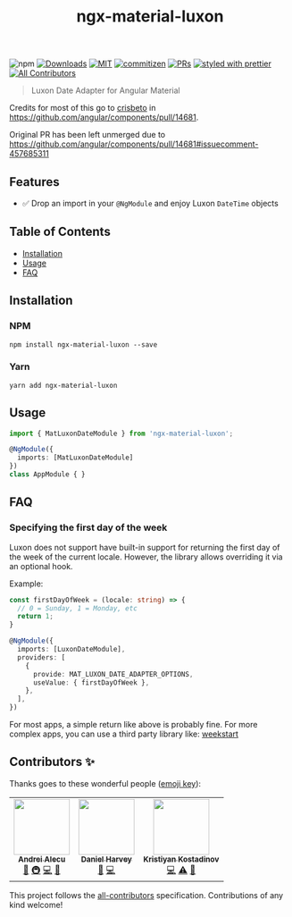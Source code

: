 <h1 align="center">

 ngx-material-luxon
</h1>

<br />

![npm](https://img.shields.io/npm/v/ngx-material-luxon?style=flat-square)
[![Downloads](https://img.shields.io/npm/dm/ngx-material-luxon?style=flat-square)]()
[![MIT](https://img.shields.io/packagist/l/doctrine/orm.svg?style=flat-square)]()
[![commitizen](https://img.shields.io/badge/commitizen-friendly-brightgreen.svg?style=flat-square)]()
[![PRs](https://img.shields.io/badge/PRs-welcome-brightgreen.svg?style=flat-square)]()
[![styled with prettier](https://img.shields.io/badge/styled_with-prettier-ff69b4.svg?style=flat-square)](https://github.com/prettier/prettier)<!-- ALL-CONTRIBUTORS-BADGE:START - Do not remove or modify this section -->
[![All Contributors](https://img.shields.io/badge/all_contributors-3-orange.svg?style=flat-square)](#contributors-)
<!-- ALL-CONTRIBUTORS-BADGE:END -->


> Luxon Date Adapter for Angular Material

Credits for most of this go to [crisbeto](https://github.com/crisbeto) in https://github.com/angular/components/pull/14681. 

Original PR has been left unmerged due to https://github.com/angular/components/pull/14681#issuecomment-457685311


## Features

- ✅ Drop an import in your `@NgModule` and enjoy Luxon `DateTime` objects

## Table of Contents

- [Installation](#installation)
- [Usage](#usage)
- [FAQ](#faq)

## Installation

### NPM

`npm install ngx-material-luxon --save`

### Yarn

`yarn add ngx-material-luxon`

## Usage


```ts
import { MatLuxonDateModule } from 'ngx-material-luxon';

@NgModule({
  imports: [MatLuxonDateModule]
})
class AppModule { }
```

## FAQ

### Specifying the first day of the week

Luxon does not support have built-in support for returning the first day of the week of the current locale. However, the library allows overriding it via an optional hook.

Example:

```ts
const firstDayOfWeek = (locale: string) => {
  // 0 = Sunday, 1 = Monday, etc
  return 1;
}

@NgModule({
  imports: [LuxonDateModule],
  providers: [
    {
      provide: MAT_LUXON_DATE_ADAPTER_OPTIONS,
      useValue: { firstDayOfWeek },
    },
  ],
})
```

For most apps, a simple return like above is probably fine. For more complex apps, you can use a third party library like: [weekstart](https://npmjs.com/package/weekstart)

## Contributors ✨

Thanks goes to these wonderful people ([emoji key](https://allcontributors.org/docs/en/emoji-key)):

<!-- ALL-CONTRIBUTORS-LIST:START - Do not remove or modify this section -->
<!-- prettier-ignore-start -->
<!-- markdownlint-disable -->
<table>
  <tr>
    <td align="center"><a href="https://github.com/andreialecu"><img src="https://avatars0.githubusercontent.com/u/697707?v=4?s=100" width="100px;" alt=""/><br /><sub><b>Andrei Alecu</b></sub></a><br /><a href="https://github.com/andreialecu/ngx-material-luxon/commits?author=andreialecu" title="Documentation">📖</a> <a href="#infra-andreialecu" title="Infrastructure (Hosting, Build-Tools, etc)">🚇</a> <a href="https://github.com/andreialecu/ngx-material-luxon/commits?author=andreialecu" title="Code">💻</a> <a href="#projectManagement-andreialecu" title="Project Management">📆</a></td>
    <td align="center"><a href="https://harves.net/"><img src="https://avatars3.githubusercontent.com/u/12858056?v=4?s=100" width="100px;" alt=""/><br /><sub><b>Daniel Harvey</b></sub></a><br /><a href="https://github.com/andreialecu/ngx-material-luxon/issues?q=author%3Adanielsharvey" title="Bug reports">🐛</a> <a href="https://github.com/andreialecu/ngx-material-luxon/commits?author=danielsharvey" title="Code">💻</a></td>
    <td align="center"><a href="http://crisbeto.com/"><img src="https://avatars0.githubusercontent.com/u/4450522?v=4?s=100" width="100px;" alt=""/><br /><sub><b>Kristiyan Kostadinov</b></sub></a><br /><a href="https://github.com/andreialecu/ngx-material-luxon/commits?author=crisbeto" title="Code">💻</a> <a href="https://github.com/andreialecu/ngx-material-luxon/commits?author=crisbeto" title="Tests">⚠️</a> <a href="#ideas-crisbeto" title="Ideas, Planning, & Feedback">🤔</a></td>
  </tr>
</table>

<!-- markdownlint-restore -->
<!-- prettier-ignore-end -->

<!-- ALL-CONTRIBUTORS-LIST:END -->

This project follows the [all-contributors](https://github.com/all-contributors/all-contributors) specification. Contributions of any kind welcome!
